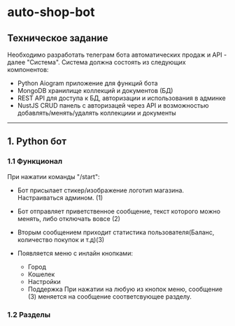 # auto-shop-bot## Техническое заданиеНеобходимо разработать телеграм бота автоматических продаж и API - далее "Система".Система должна состоять из следующих компонентов:- Python Aiogram приложение для функций бота- MongoDB хранилище коллекций и документов (БД)- REST API для доступа к БД, авторизации и использования в админке- NustJS CRUD панель с авторизацей через API и возможностью  добавлять/менять/удалять коллекциии и документы---## 1. Python бот### 1.1 Функционал При нажатии команды "/start":- Бот присылает стикер/изображение логотип магазина.  Настраиваться админом. (1)- Бот отправляет приветственное сообщение, текст которого можноменять, либо отключать вовсе (2)- Вторым сообщением приходит статистика пользователя(Баланс, количество покупок и т.д)(3)- Появляется меню с инлайн кнопками:  - Город  - Кошелек  - Настройки  - ПоддержкаПри нажатии на любую из кнопок меню, сообщение (3) меняется на сообщение соответсвующее разделу.### 1.2 Разделы